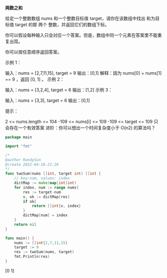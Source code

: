**两数之和**

   给定一个整数数组 nums 和一个整数目标值 target，请你在该数组中找出 和为目标值 target  的那 两个 整数，并返回它们的数组下标。

你可以假设每种输入只会对应一个答案。但是，数组中同一个元素在答案里不能重复出现。

你可以按任意顺序返回答案。



示例 1：

输入：nums = [2,7,11,15], target = 9
输出：[0,1]
解释：因为 nums[0] + nums[1] == 9 ，返回 [0, 1] 。
示例 2：

输入：nums = [3,2,4], target = 6
输出：[1,2]
示例 3：

输入：nums = [3,3], target = 6
输出：[0,1]


提示：

2 <= nums.length <= 104
-109 <= nums[i] <= 109
-109 <= target <= 109
只会存在一个有效答案
进阶：你可以想出一个时间复杂度小于 O(n2) 的算法吗？

``` go
package main

import "fmt"

/*
@author RandySun
@create 2022-04-18-21:26
*/
func twoSum(nums []int, target int) []int {
	// key:num, values: index
	dictMap := make(map[int]int)
	for index, num := range nums{
		res := target-num
		v, ok := dictMap[res]
		if ok{
			return []int{v, index}
		}
		dictMap[num] = index
	}
	return nil
}

func main() {
	nums := []int{2,7,11,15}
	target := 9
	res := twoSum(nums, target)
	fmt.Println(res)
}
```

[0 1]